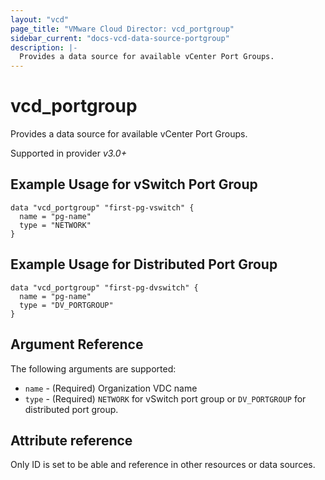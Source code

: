 ```yaml
---
layout: "vcd"
page_title: "VMware Cloud Director: vcd_portgroup"
sidebar_current: "docs-vcd-data-source-portgroup"
description: |-
  Provides a data source for available vCenter Port Groups.
---
```


# vcd\_portgroup

Provides a data source for available vCenter Port Groups.

Supported in provider *v3.0+*


## Example Usage for vSwitch Port Group

```hcl
data "vcd_portgroup" "first-pg-vswitch" {
  name = "pg-name"
  type = "NETWORK"
}
```

## Example Usage for Distributed Port Group

```hcl
data "vcd_portgroup" "first-pg-dvswitch" {
  name = "pg-name"
  type = "DV_PORTGROUP"
}
```

## Argument Reference

The following arguments are supported:

* `name` - (Required) Organization VDC name
* `type` - (Required) `NETWORK` for vSwitch port group or `DV_PORTGROUP` for distributed port group.

## Attribute reference

Only ID is set to be able and reference in other resources or data sources.
